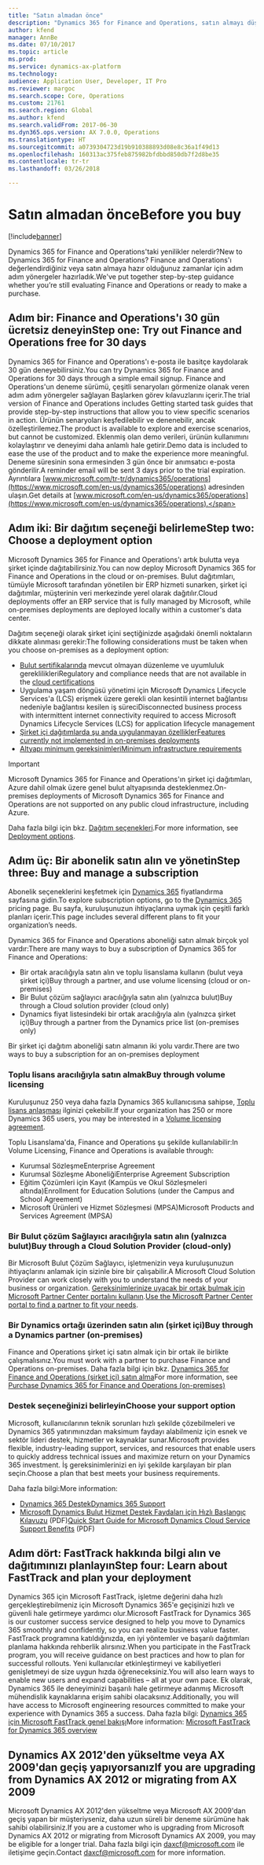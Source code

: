 ```yaml
---
title: "Satın almadan önce"
description: "Dynamics 365 for Finance and Operations, satın almayı düşündüğünüzde adım adım yönergeler."
author: kfend
manager: AnnBe
ms.date: 07/10/2017
ms.topic: article
ms.prod: 
ms.service: dynamics-ax-platform
ms.technology: 
audience: Application User, Developer, IT Pro
ms.reviewer: margoc
ms.search.scope: Core, Operations
ms.custom: 21761
ms.search.region: Global
ms.author: kfend
ms.search.validFrom: 2017-06-30
ms.dyn365.ops.version: AX 7.0.0, Operations
ms.translationtype: HT
ms.sourcegitcommit: a0739304723d19b910388893d08e8c36a1f49d13
ms.openlocfilehash: 160313ac375feb875982bfdbbd850db7f2d8be35
ms.contentlocale: tr-tr
ms.lasthandoff: 03/26/2018

---
```


# <a name="before-you-buy"></a><span data-ttu-id="41251-103">Satın almadan önce</span><span class="sxs-lookup"><span data-stu-id="41251-103">Before you buy</span></span> 

[!include[banner](../includes/banner.md)]

<span data-ttu-id="41251-104">Dynamics 365 for Finance and Operations'taki yenilikler nelerdir?</span><span class="sxs-lookup"><span data-stu-id="41251-104">New to Dynamics 365 for Finance and Operations?</span></span> <span data-ttu-id="41251-105">Finance and Operations'ı değerlendirdiğiniz veya satın almaya hazır olduğunuz zamanlar için adım adım yönergeler hazırladık.</span><span class="sxs-lookup"><span data-stu-id="41251-105">We've put together step-by-step guidance whether you’re still evaluating Finance and Operations or ready to make a purchase.</span></span>

## <a name="step-one--try-out-finance-and-operations-free-for-30-days"></a><span data-ttu-id="41251-106">Adım bir: Finance and Operations'ı 30 gün ücretsiz deneyin</span><span class="sxs-lookup"><span data-stu-id="41251-106">Step one:  Try out Finance and Operations free for 30 days</span></span>
<span data-ttu-id="41251-107">Dynamics 365 for Finance and Operations'ı e-posta ile basitçe kaydolarak 30 gün deneyebilirsiniz.</span><span class="sxs-lookup"><span data-stu-id="41251-107">You can try Dynamics 365 for Finance and Operations for 30 days through a simple email signup.</span></span> <span data-ttu-id="41251-108">Finance and Operations'un deneme sürümü, çeşitli senaryoları görmenize olanak veren adım adım yönergeler sağlayan Başlarken görev kılavuzlarını içerir.</span><span class="sxs-lookup"><span data-stu-id="41251-108">The trial version of Finance and Operations includes Getting started task guides that provide step-by-step instructions that allow you to view specific scenarios in action.</span></span> <span data-ttu-id="41251-109">Ürünün senaryoları keşfedilebilir ve denenebilir, ancak özelleştirilemez.</span><span class="sxs-lookup"><span data-stu-id="41251-109">The product is available to explore and exercise scenarios, but cannot be customized.</span></span> <span data-ttu-id="41251-110">Eklenmiş olan demo verileri, ürünün kullanımını kolaylaştırır ve deneyimi daha anlamlı hale getirir.</span><span class="sxs-lookup"><span data-stu-id="41251-110">Demo data is included to ease the use of the product and to make the experience more meaningful.</span></span> <span data-ttu-id="41251-111">Deneme süresinin sona ermesinden 3 gün önce bir anımsatıcı e-posta gönderilir.</span><span class="sxs-lookup"><span data-stu-id="41251-111">A reminder email will be sent 3 days prior to the trial expiration.</span></span> <span data-ttu-id="41251-112">Ayrıntılara [www.microsoft.com/tr-tr/dynamics365/operations](https://www.microsoft.com/en-us/dynamics365/operations) adresinden ulaşın.</span><span class="sxs-lookup"><span data-stu-id="41251-112">Get details at [www.microsoft.com/en-us/dynamics365/operations](https://www.microsoft.com/en-us/dynamics365/operations).</span></span>

## <a name="step-two-choose-a-deployment-option"></a><span data-ttu-id="41251-113">Adım iki: Bir dağıtım seçeneği belirleme</span><span class="sxs-lookup"><span data-stu-id="41251-113">Step two: Choose a deployment option</span></span>
<span data-ttu-id="41251-114">Microsoft Dynamics 365 for Finance and Operations'ı artık bulutta veya şirket içinde dağıtabilirsiniz.</span><span class="sxs-lookup"><span data-stu-id="41251-114">You can now deploy Microsoft Dynamics 365 for Finance and Operations in the cloud or on-premises.</span></span> <span data-ttu-id="41251-115">Bulut dağıtımları, tümüyle Microsoft tarafından yönetilen bir ERP hizmeti sunarken, şirket içi dağıtımlar, müşterinin veri merkezinde yerel olarak dağıtılır.</span><span class="sxs-lookup"><span data-stu-id="41251-115">Cloud deployments offer an ERP service that is fully managed by Microsoft, while on-premises deployments are deployed locally within a customer's data center.</span></span>

<span data-ttu-id="41251-116">Dağıtım seçeneği olarak şirket içini seçtiğinizde aşağıdaki önemli noktaların dikkate alınması gerekir:</span><span class="sxs-lookup"><span data-stu-id="41251-116">The following considerations must be taken when you choose on-premises as a deployment option:</span></span>
- <span data-ttu-id="41251-117">[Bulut sertifikalarında](https://explore.dynamics.com/operations/microsoft-dynamics-365-for-operations-certification-priorities) mevcut olmayan düzenleme ve uyumluluk gereklilikleri</span><span class="sxs-lookup"><span data-stu-id="41251-117">Regulatory and compliance needs that are not available in the [cloud certifications](https://explore.dynamics.com/operations/microsoft-dynamics-365-for-operations-certification-priorities)</span></span>
- <span data-ttu-id="41251-118">Uygulama yaşam döngüsü yönetimi için Microsoft Dynamics Lifecycle Services'a (LCS) erişmek üzere gerekli olan kesintili internet bağlantısı nedeniyle bağlantısı kesilen iş süreci</span><span class="sxs-lookup"><span data-stu-id="41251-118">Disconnected business process with intermittent internet connectivity required to access Microsoft Dynamics Lifecycle Services (LCS) for application lifecycle management</span></span>
- [<span data-ttu-id="41251-119">Şirket içi dağıtımlarda şu anda uygulanmayan özellikler</span><span class="sxs-lookup"><span data-stu-id="41251-119">Features currently not implemented in on-premises deployments</span></span>](features-not-implemented-on-prem.md)
- [<span data-ttu-id="41251-120">Altyapı minimum gereksinimleri</span><span class="sxs-lookup"><span data-stu-id="41251-120">Minimum infrastructure requirements</span></span>](system-requirements-on-prem.md#minimum-infrastructure-requirements)

> [!IMPORTANT]
> <span data-ttu-id="41251-121">Microsoft Dynamics 365 for Finance and Operations'ın şirket içi dağıtımları, Azure dahil olmak üzere genel bulut altyapısında desteklenmez.</span><span class="sxs-lookup"><span data-stu-id="41251-121">On-premises deployments of Microsoft Dynamics 365 for Finance and Operations are not supported on any public cloud infrastructure, including Azure.</span></span> 

<span data-ttu-id="41251-122">Daha fazla bilgi için bkz. [Dağıtım seçenekleri](../../dev-itpro/deployment/choose-deployment-type.md).</span><span class="sxs-lookup"><span data-stu-id="41251-122">For more information, see [Deployment options](../../dev-itpro/deployment/choose-deployment-type.md).</span></span>

## <a name="step-three-buy-and-manage-a-subscription"></a><span data-ttu-id="41251-123">Adım üç: Bir abonelik satın alın ve yönetin</span><span class="sxs-lookup"><span data-stu-id="41251-123">Step three: Buy and manage a subscription</span></span>
<span data-ttu-id="41251-124">Abonelik seçeneklerini keşfetmek için [Dynamics 365](https://www.microsoft.com/en-us/dynamics365/pricing) fiyatlandırma sayfasına gidin.</span><span class="sxs-lookup"><span data-stu-id="41251-124">To explore subscription options, go to the [Dynamics 365](https://www.microsoft.com/en-us/dynamics365/pricing) pricing page.</span></span> <span data-ttu-id="41251-125">Bu sayfa, kuruluşunuzun ihtiyaçlarına uymak için çeşitli farklı planları içerir.</span><span class="sxs-lookup"><span data-stu-id="41251-125">This page includes several different plans to fit your organization’s needs.</span></span>

<span data-ttu-id="41251-126">Dynamics 365 for Finance and Operations aboneliği satın almak birçok yol vardır:</span><span class="sxs-lookup"><span data-stu-id="41251-126">There are many ways to buy a subscription of Dynamics 365 for Finance and Operations:</span></span>
- <span data-ttu-id="41251-127">Bir ortak aracılığıyla satın alın ve toplu lisanslama kullanın (bulut veya şirket içi)</span><span class="sxs-lookup"><span data-stu-id="41251-127">Buy through a partner, and use volume licensing (cloud or on-premises)</span></span>
- <span data-ttu-id="41251-128">Bir Bulut çözüm sağlayıcı aracılığıyla satın alın (yalnızca bulut)</span><span class="sxs-lookup"><span data-stu-id="41251-128">Buy through a Cloud solution provider (cloud only)</span></span>
- <span data-ttu-id="41251-129">Dynamics fiyat listesindeki bir ortak aracılığıyla alın (yalnızca şirket içi)</span><span class="sxs-lookup"><span data-stu-id="41251-129">Buy through a partner from the Dynamics price list (on-premises only)</span></span>

<span data-ttu-id="41251-130">Bir şirket içi dağıtım aboneliği satın almanın iki yolu vardır.</span><span class="sxs-lookup"><span data-stu-id="41251-130">There are two ways to buy a subscription for an on-premises deployment</span></span>

### <a name="buy-through-volume-licensing"></a><span data-ttu-id="41251-131">Toplu lisans aracılığıyla satın almak</span><span class="sxs-lookup"><span data-stu-id="41251-131">Buy through volume licensing</span></span>
<span data-ttu-id="41251-132">Kuruluşunuz 250 veya daha fazla Dynamics 365 kullanıcısına sahipse, [Toplu lisans anlaşması](https://www.microsoft.com/en-us/licensing/how-to-buy/how-to-buy.aspx) ilginizi çekebilir.</span><span class="sxs-lookup"><span data-stu-id="41251-132">If your organization has 250 or more Dynamics 365 users, you may be interested in a [Volume licensing agreement](https://www.microsoft.com/en-us/licensing/how-to-buy/how-to-buy.aspx).</span></span> 

<span data-ttu-id="41251-133">Toplu Lisanslama'da, Finance and Operations şu şekilde kullanılabilir:</span><span class="sxs-lookup"><span data-stu-id="41251-133">In Volume Licensing, Finance and Operations is available through:</span></span>
- <span data-ttu-id="41251-134">Kurumsal Sözleşme</span><span class="sxs-lookup"><span data-stu-id="41251-134">Enterprise Agreement</span></span>
- <span data-ttu-id="41251-135">Kurumsal Sözleşme Aboneliği</span><span class="sxs-lookup"><span data-stu-id="41251-135">Enterprise Agreement Subscription</span></span>
- <span data-ttu-id="41251-136">Eğitim Çözümleri için Kayıt (Kampüs ve Okul Sözleşmeleri altında)</span><span class="sxs-lookup"><span data-stu-id="41251-136">Enrollment for Education Solutions (under the Campus and School Agreement)</span></span>
- <span data-ttu-id="41251-137">Microsoft Ürünleri ve Hizmet Sözleşmesi (MPSA)</span><span class="sxs-lookup"><span data-stu-id="41251-137">Microsoft Products and Services Agreement (MPSA)</span></span>

### <a name="buy-through-a-cloud-solution-provider-cloud-only"></a><span data-ttu-id="41251-138">Bir Bulut çözüm Sağlayıcı aracılığıyla satın alın (yalnızca bulut)</span><span class="sxs-lookup"><span data-stu-id="41251-138">Buy through a Cloud Solution Provider (cloud-only)</span></span>
<span data-ttu-id="41251-139">Bir Microsoft Bulut Çözüm Sağlayıcı, işletmenizin veya kuruluşunuzun ihtiyaçlarını anlamak için sizinle bire bir çalışabilir.</span><span class="sxs-lookup"><span data-stu-id="41251-139">A Microsoft Cloud Solution Provider can work closely with you to understand the needs of your business or organization.</span></span> <span data-ttu-id="41251-140">[Gereksinimlerinize uyacak bir ortak bulmak için Microsoft Partner Center portalını kullanın](https://partnercenter.microsoft.com/en-us/partner/home).</span><span class="sxs-lookup"><span data-stu-id="41251-140">[Use the Microsoft Partner Center portal to find a partner to fit your needs](https://partnercenter.microsoft.com/en-us/partner/home).</span></span> 

### <a name="buy-through-a-dynamics-partner-on-premises"></a><span data-ttu-id="41251-141">Bir Dynamics ortağı üzerinden satın alın (şirket içi)</span><span class="sxs-lookup"><span data-stu-id="41251-141">Buy through a Dynamics partner (on-premises)</span></span>
<span data-ttu-id="41251-142">Finance and Operations şirket içi satın almak için bir ortak ile birlikte çalışmalısınız.</span><span class="sxs-lookup"><span data-stu-id="41251-142">You must work with a partner to purchase Finance and Operations on-premises.</span></span> <span data-ttu-id="41251-143">Daha fazla bilgi için bkz. [Dynamics 365 for Finance and Operations (şirket içi) satın alma](purchase-on-premises.md)</span><span class="sxs-lookup"><span data-stu-id="41251-143">For more information, see [Purchase Dynamics 365 for Finance and Operations (on-premises)](purchase-on-premises.md)</span></span>

### <a name="choose-your-support-option"></a><span data-ttu-id="41251-144">Destek seçeneğinizi belirleyin</span><span class="sxs-lookup"><span data-stu-id="41251-144">Choose your support option</span></span>
<span data-ttu-id="41251-145">Microsoft, kullanıcılarının teknik sorunları hızlı şekilde çözebilmeleri ve Dynamics 365 yatırımınızdan maksimum faydayı alabilmeniz için esnek ve sektör lideri destek, hizmetler ve kaynaklar sunar.</span><span class="sxs-lookup"><span data-stu-id="41251-145">Microsoft provides flexible, industry-leading support, services, and resources that enable users to quickly address technical issues and maximize return on your Dynamics 365 investment.</span></span> <span data-ttu-id="41251-146">İş gereksinimlerinizi en iyi şekilde karşılayan bir plan seçin.</span><span class="sxs-lookup"><span data-stu-id="41251-146">Choose a plan that best meets your business requirements.</span></span> 

<span data-ttu-id="41251-147">Daha fazla bilgi:</span><span class="sxs-lookup"><span data-stu-id="41251-147">More information:</span></span> 
- [<span data-ttu-id="41251-148">Dynamics 365 Destek</span><span class="sxs-lookup"><span data-stu-id="41251-148">Dynamics 365 Support</span></span>](https://www.microsoft.com/en-us/dynamics365/support)
- <span data-ttu-id="41251-149">[Microsoft Dynamics Bulut Hizmet Destek Faydaları için Hızlı Başlangıç Kılavuzu](http://go.microsoft.com/fwlink/?LinkId=530335) (PDF)</span><span class="sxs-lookup"><span data-stu-id="41251-149">[Quick Start Guide for Microsoft Dynamics Cloud Service Support Benefits](http://go.microsoft.com/fwlink/?LinkId=530335) (PDF)</span></span>

## <a name="step-four-learn-about-fasttrack-and-plan-your-deployment"></a><span data-ttu-id="41251-150">Adım dört: FastTrack hakkında bilgi alın ve dağıtımınızı planlayın</span><span class="sxs-lookup"><span data-stu-id="41251-150">Step four: Learn about FastTrack and plan your deployment</span></span>
<span data-ttu-id="41251-151">Dynamics 365 için Microsoft FastTrack, işletme değerini daha hızlı gerçekleştirebilmeniz için Microsoft Dynamics 365'e geçişinizi hızlı ve güvenli hale getirmeye yardımcı olur.</span><span class="sxs-lookup"><span data-stu-id="41251-151">Microsoft FastTrack for Dynamics 365 is our customer success service designed to help you move to Dynamics 365 smoothly and confidently, so you can realize business value faster.</span></span> <span data-ttu-id="41251-152">FastTrack programına katıldığınızda, en iyi yöntemler ve başarılı dağıtımları planlama hakkında rehberlik alırsınız.</span><span class="sxs-lookup"><span data-stu-id="41251-152">When you participate in the FastTrack program, you will receive guidance on best practices and how to plan for successful rollouts.</span></span> <span data-ttu-id="41251-153">Yeni kullanıcılar etkinleştirmeyi ve kabiliyetleri genişletmeyi de size uygun hızda öğreneceksiniz.</span><span class="sxs-lookup"><span data-stu-id="41251-153">You will also learn ways to enable new users and expand capabilities – all at your own pace.</span></span> <span data-ttu-id="41251-154">Ek olarak, Dynamics 365 ile deneyiminizi başarılı hale getirmeye adanmış Microsoft mühendislik kaynaklarına erişim sahibi olacaksınız.</span><span class="sxs-lookup"><span data-stu-id="41251-154">Additionally, you will have access to Microsoft engineering resources committed to make your experience with Dynamics 365 a success.</span></span> <span data-ttu-id="41251-155">Daha fazla bilgi: [Dynamics 365 için Microsoft FastTrack genel bakışı](fasttrack-dynamics-365-overview.md)</span><span class="sxs-lookup"><span data-stu-id="41251-155">More information: [Microsoft FastTrack for Dynamics 365 overview](fasttrack-dynamics-365-overview.md)</span></span> 

## <a name="if-you-are-upgrading-from-dynamics-ax-2012-or-migrating-from-ax-2009"></a><span data-ttu-id="41251-156">Dynamics AX 2012'den yükseltme veya AX 2009'dan geçiş yapıyorsanız</span><span class="sxs-lookup"><span data-stu-id="41251-156">If you are upgrading from Dynamics AX 2012 or migrating from AX 2009</span></span>
<span data-ttu-id="41251-157">Microsoft Dynamics AX 2012'den yükseltme veya Microsoft AX 2009'dan geçiş yapan bir müşteriyseniz, daha uzun süreli bir deneme sürümüne hak sahibi olabilirsiniz.</span><span class="sxs-lookup"><span data-stu-id="41251-157">If you are a customer who is upgrading from Microsoft Dynamics AX 2012 or migrating from Microsoft Dynamics AX 2009, you may be eligible for a longer trial.</span></span> <span data-ttu-id="41251-158">Daha fazla bilgi için <daxcf@microsoft.com> ile iletişime geçin.</span><span class="sxs-lookup"><span data-stu-id="41251-158">Contact <daxcf@microsoft.com> for more information.</span></span> 


